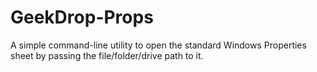 GeekDrop-Props
==============

A simple command-line utility to open the standard Windows Properties sheet by passing the file/folder/drive path to it.
